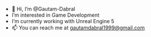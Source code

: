 - 👋 Hi, I’m @Gautam-Dabral
-  I’m interested in Game Development
-  I’m currently working with Unreal Engine 5  
- 📫 You can reach me at gautamdabral1999@gmail.com 

<!---
Gautam-Dabral/Gautam-Dabral is a ✨ special ✨ repository because its `README.md` (this file) appears on your GitHub profile.
You can click the Preview link to take a look at your changes.
--->
